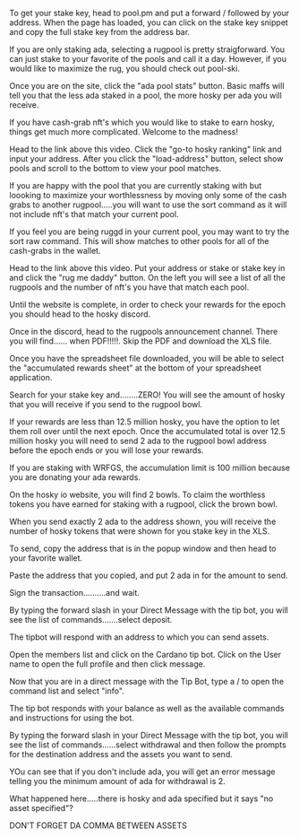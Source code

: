 <!-- 
#### "Wait......am I getting scammed?"
###### Yup, but be sure it's Hosky that is scamming you, check these policies
- Policy 1
- Policy 2

###### 🤦, I looked up the policy and those wallets are enormous
- Wallet 1
- Wallet 2

#### "Why......WTF?"
###### "Seriously, a brown paper?  
    Link to the Brown pawper
###### (Lack of) Roadmap
    Decentralization Mission

#### "Wot......I don't have to buy it?"
###### Idjiots will give it to you
    Discord shout out here.
###### Sacrifice ADA to the Doggie Bowl
    Explain the doggie bowl
###### Stake ADA to a Rug Pool
    Brief explanation, basic staking maff, and basic staking rules, rugpool list.
###### Stake C(ash grab) NFT to a Rug Pool
    Brief explanation, basic staking maff, staking rules, matching traits rugpool list

#### "Where......CEX/DEX availability"
###### On da Blockchain
    FETCH, Minswap, Muesli, Wingriders, etc
###### NYK/NYC
    MEXC, Coinstore, Bitmart, GroveX, ???, ??????

#### "Wen......????????"
###### List all of the wen questions with a brief description
    Ok, last example.

#### "How......idjiots think I already know this"
###### Cardano Tipbot
    Commands to use in discord, link to Cardano Tipbot info
###### Spam
    Encourage spam
###### Buy merch, not tokens....or don't
    Merch Store

#### "But Seriously......"
###### What hosky has done for the ecosystem
    Fill it out
###### DRep links
    Fill it out
###### Other important governance links
    Fill it out
 -->


<!-- 
### Find your stake key ###
<i>This is where there should be links to specific wallets</i>
 -->
To get your stake key, head to pool.pm and put a forward / followed by your address. When the page has loaded, you can click on the stake key snippet and copy the full stake key from the address bar.



<!-- ### Delegate to the Pool/How to find the right pool ### -->

If you are only staking ada,  selecting a rugpool is pretty straigforward. You can just stake to your favorite of the pools and call it a day. However, if you would like to maximize the rug, you should check out pool-ski. 

Once you are on the site, click the "ada pool stats" button. Basic maffs will tell you that the less ada staked in a pool, the more hosky per ada you will receive.

If you have cash-grab nft's which you would like to stake to earn hosky, things get much more complicated. Welcome to the madness!

<!-- Find the best rugpool for you 
  - elvis sorter -->
Head to the link above this video. Click the "go-to hosky ranking" link and input your address. After you click the "load-address" button, select show pools and scroll to the bottom to view your pool matches.    


  <!-- - sort Command -->
If you are happy with the pool that you are currently staking with but loooking to maximize your worthlessness by moving only some of the cash grabs to another rugpool.....you will want to use the sort command as it will not include nft's that match your current pool.


If you feel you are being ruggd in your current pool, you may want to try the sort raw command. This will show matches to other pools for all of the cash-grabs in the wallet.

  <!-- - new site guy -->
Head to the link above this video. Put your address or stake or stake key in and click the "rug me daddy" button. On the left you will see a list of all the rugpools and the number of nft's you have that match each pool.



<!-- Once you have delegated to a rugpool, you will need to cross 2 epoch boundaries before you can claim rewards.......meaning...if you stake in epoch xx7 (before the start of epoch xx8) you will be able to claim your rewards in epoch xx9 (Possible link to infographic here) -->


<!-- ### Show checking the XLS ### -->

Until the website is complete, in order to check your rewards for the epoch you should head to the hosky discord.

Once in the discord, head to the rugpools announcement channel. There you will find...... when PDF!!!!!.  Skip the PDF and download the XLS file.

Once you have the spreadsheet file downloaded, you will be able to select the "accumulated rewards sheet" at the bottom of your spreadsheet application. 

Search for your stake key and........ZERO! You will see the amount of hosky that you will receive if you send to the rugpool bowl. 

If your rewards are less than 12.5 million hosky, you have the option to let them roll over until the next epoch. Once the accumulated total is over 12.5 million hosky you will need to send 2 ada to the rugpool bowl address before the epoch ends or you will lose your rewards. 

If you are staking with WRFGS, the accumulation limit is 100 million because you are donating your ada rewards.





<!-- ### Pulling from the bowl ### -->

On the hosky io website, you will find 2 bowls. To claim the worthless tokens you have earned for staking with a rugpool, click the brown bowl. 

When you send exactly 2 ada to the address shown, you will receive the number of hosky tokens that were shown for you stake key in the XLS.

To send, copy the address that is in the popup window and then head to your favorite wallet.

Paste the address that you copied, and put 2 ada in for the amount to send.  

Sign the transaction..........and wait. 





<!-- CARDANO TIPBOT -->
By typing the forward slash in your Direct Message with the tip bot, you will see the list of commands.......select deposit.

The tipbot will respond with an address to which you can send assets.



<!-- Overview -->
Open the members list and click on the Cardano tip bot. Click on the User name to open the full profile and then click message.

Now that you are in a direct message with the Tip Bot, type a / to open the command list and select "info".

The tip bot responds with your balance as well as the available commands and instructions for using the bot.


<!-- Withdrawal -->
By typing the forward slash in your Direct Message with the tip bot, you will see the list of commands......select withdrawal and then follow the prompts for the destination address and the assets you want to send.

YOu can see that if you don't include ada, you will get an error message telling you the minimum amount of ada for withdrawal is 2.

What happened here.....there is hosky and ada specified but it says "no asset specified"?

DON'T FORGET DA COMMA BETWEEN ASSETS